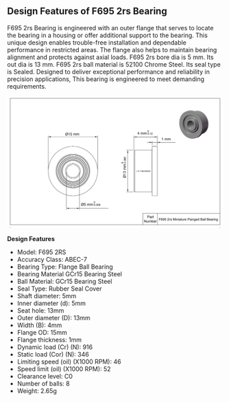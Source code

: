 ## Design Features of F695 2rs Bearing
F695 2rs Bearing is engineered with an outer flange that serves to locate the bearing in a housing or offer additional support to the bearing. This unique design enables trouble-free installation and dependable performance in restricted areas. The flange also helps to maintain bearing alignment and protects against axial loads. F695 2rs bore dia is 5 mm. Its out dia is 13 mm. F695 2rs ball material is 52100 Chrome Steel. Its seal type is Sealed. Designed to deliver exceptional performance and reliability in precision applications, This bearing is engineered to meet demanding requirements.

![F695-2RS](images/F695-2RS.png)

**Design Features**
- Model: F695 2RS
- Accuracy Class: ABEC-7
- Bearing Type: Flange Ball Bearing
- Bearing Material GCr15 Bearing Steel
- Ball Material: GCr15 Bearing Steel
- Seal Type: Rubber Seal Cover
- Shaft diameter: 5mm
- Inner diameter (d): 5mm
- Seat hole: 13mm
- Outer diameter (D): 13mm
- Width (B): 4mm
- Flange OD: 15mm
- Flange thickness: 1mm
- Dynamic load (Cr) (N): 916
- Static load (Cor) (N): 346
- Limiting speed (oil) (X1000 RPM): 46
- Speed limit (oil) (X1000 RPM): 52
- Clearance level: C0
- Number of balls: 8
- Weight: 2.65g





 
